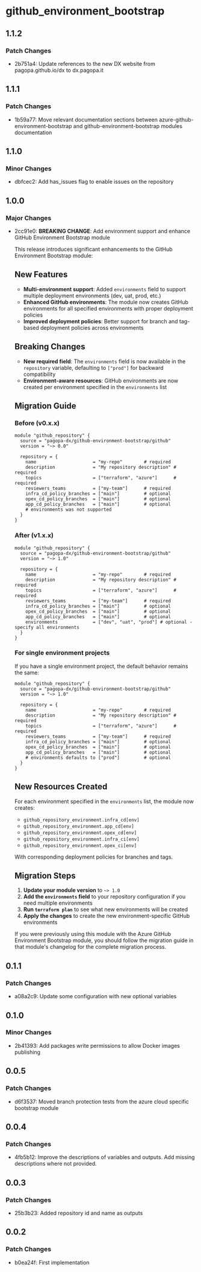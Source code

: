 # github_environment_bootstrap

## 1.1.2

### Patch Changes

- 2b751a4: Update references to the new DX website from pagopa.github.io/dx to dx.pagopa.it

## 1.1.1

### Patch Changes

- 1b59a77: Move relevant documentation sections between azure-github-environment-bootstrap and github-environment-bootstrap modules documentation

## 1.1.0

### Minor Changes

- dbfcec2: Add has_issues flag to enable issues on the repository

## 1.0.0

### Major Changes

- 2cc91e0: **BREAKING CHANGE**: Add environment support and enhance GitHub Environment Bootstrap module

  This release introduces significant enhancements to the GitHub Environment Bootstrap module:

  ## New Features
  - **Multi-environment support**: Added `environments` field to support multiple deployment environments (dev, uat, prod, etc.)
  - **Enhanced GitHub environments**: The module now creates GitHub environments for all specified environments with proper deployment policies
  - **Improved deployment policies**: Better support for branch and tag-based deployment policies across environments

  ## Breaking Changes
  - **New required field**: The `environments` field is now available in the `repository` variable, defaulting to `["prod"]` for backward compatibility
  - **Environment-aware resources**: GitHub environments are now created per environment specified in the `environments` list

  ## Migration Guide

  ### Before (v0.x.x)

  ```hcl
  module "github_repository" {
    source = "pagopa-dx/github-environment-bootstrap/github"
    version = "~> 0.0"

    repository = {
      name                     = "my-repo"        # required
      description              = "My repository description" # required
      topics                   = ["terraform", "azure"]      # required
      reviewers_teams          = ["my-team"]      # required
      infra_cd_policy_branches = ["main"]         # optional
      opex_cd_policy_branches  = ["main"]         # optional
      app_cd_policy_branches   = ["main"]         # optional
      # environments was not supported
    }
  }
  ```

  ### After (v1.x.x)

  ```hcl
  module "github_repository" {
    source = "pagopa-dx/github-environment-bootstrap/github"
    version = "~> 1.0"

    repository = {
      name                     = "my-repo"        # required
      description              = "My repository description" # required
      topics                   = ["terraform", "azure"]      # required
      reviewers_teams          = ["my-team"]      # required
      infra_cd_policy_branches = ["main"]         # optional
      opex_cd_policy_branches  = ["main"]         # optional
      app_cd_policy_branches   = ["main"]         # optional
      environments             = ["dev", "uat", "prod"] # optional - specify all environments
    }
  }
  ```

  ### For single environment projects

  If you have a single environment project, the default behavior remains the same:

  ```hcl
  module "github_repository" {
    source = "pagopa-dx/github-environment-bootstrap/github"
    version = "~> 1.0"

    repository = {
      name                     = "my-repo"        # required
      description              = "My repository description" # required
      topics                   = ["terraform", "azure"]      # required
      reviewers_teams          = ["my-team"]      # required
      infra_cd_policy_branches = ["main"]         # optional
      opex_cd_policy_branches  = ["main"]         # optional
      app_cd_policy_branches   = ["main"]         # optional
      # environments defaults to ["prod"]         # optional
    }
  }
  ```

  ## New Resources Created

  For each environment specified in the `environments` list, the module now creates:
  - `github_repository_environment.infra_cd[env]`
  - `github_repository_environment.app_cd[env]`
  - `github_repository_environment.opex_cd[env]`
  - `github_repository_environment.infra_ci[env]`
  - `github_repository_environment.opex_ci[env]`

  With corresponding deployment policies for branches and tags.

  ## Migration Steps
  1. **Update your module version** to `~> 1.0`
  2. **Add the `environments` field** to your repository configuration if you need multiple environments
  3. **Run `terraform plan`** to see what new environments will be created
  4. **Apply the changes** to create the new environment-specific GitHub environments

  If you were previously using this module with the Azure GitHub Environment Bootstrap module, you should follow the migration guide in that module's changelog for the complete migration process.

## 0.1.1

### Patch Changes

- a08a2c9: Update some configuration with new optional variables

## 0.1.0

### Minor Changes

- 2b41393: Add packages write permissions to allow Docker images publishing

## 0.0.5

### Patch Changes

- d6f3537: Moved branch protection tests from the azure cloud specific bootstrap module

## 0.0.4

### Patch Changes

- 4fb5b12: Improve the descriptions of variables and outputs. Add missing descriptions where not provided.

## 0.0.3

### Patch Changes

- 25b3b23: Added repository id and name as outputs

## 0.0.2

### Patch Changes

- b0ea24f: First implementation
